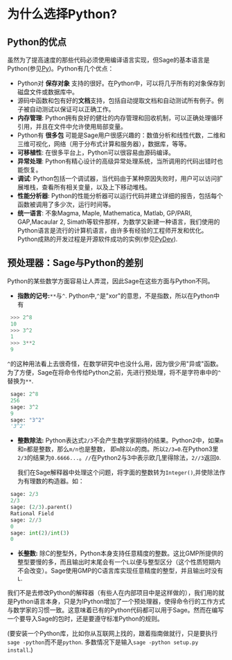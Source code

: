 为什么选择Python?
===

## Python的优点

虽然为了提高速度的那些代码必须使用编译语言实现，但Sage的基本语言是Python(参见[Py](http://www.python.org/))。Python有几个优点：

-   Python对 **保存对象** 支持的很好。在Python中，可以将几乎所有的对象保存到磁盘文件或数据库中。
-   源码中函数和包有好的**文档**支持，包括自动提取文档和自动测试所有例子。例子被自动测试以保证可以正确工作。
-   **内存管理**: Python拥有良好的健壮的内存管理和回收机制，可以正确处理循环引用，并且在文件中允许使用局部变量。
-   Python有 **很多包** 可能是Sage用户很感兴趣的：数值分析和线性代数，二维和三维可视化，网络（用于分布式计算和服务器），数据库，等等。
-   **可移植性**: 在很多平台上，Python可以很容易由源码编译。
-   **异常处理**: Python有精心设计的高级异常处理系统，当所调用的代码出错时也能恢复。
-   **调试**: Python包括一个调试器，当代码由于某种原因失败时，用户可以访问扩展堆栈，查看所有相关变量，以及上下移动堆栈。
-   **性能分析器**: Python的性能分析器可以运行代码并建立详细的报告，包括每个函数被调用了多少次，运行时间等。
-   **统一语言**: 不象Magma, Maple, Mathematica, Matlab, GP/PARI, GAP,Macaular 2, Simath等软件那样，为数学又新建一种语言，我们使用的Python语言是流行的计算机语言，由许多有经验的工程师开发和优化。Python成熟的开发过程是开源软件成功的实例(参见[PyDev](https://docs.python.org/devguide/)).

## 预处理器：Sage与Python的差别

Python的某些数学方面容易让人弄混，因此Sage在这些方面与Python不同。

-   **指数的记号:**`**`与`^`. Python中,`^`是"xor"的意思，不是指数，所以在Python中有
   ```py
    >>> 2^8
    10
    >>> 3^2
    1
    >>> 3**2
    9
   ```


   `^`的这种用法看上去很奇怪，在数学研究中也没什么用，因为很少用"异或"函数。为了方便，Sage在将命令传给Python之前，先进行预处理，将不是字符串中的`^`替换为`**`.
   ```py
    sage: 2^8
    256
    sage: 3^2
    9
    sage: "3^2"
    '3^2'
   ```


-   **整数除法:** Python表达式`2/3`不会产生数学家期待的结果。Python2中，如果`m`和`n`都是整数，那么`m/n`也是整数， 即`m`除以`n`的商。所以`2/3=0`.在Python3里`2/3`的结果为`0.6666...`。`//`在Python2与3中表示欧几里得除法，`2//3`返回`0`.

    我们在Sage解释器中处理这个问题，将字面的整数转为`Integer()`,并使除法作为有理数的构造器。如：
   ```py
    sage: 2/3
    2/3
    sage: (2/3).parent()
    Rational Field
    sage: 2//3
    0
    sage: int(2)/int(3)
    0
   ```

-   **长整数:** 除C的整型外，Python本身支持任意精度的整数。这比GMP所提供的整型要慢的多，而且输出时末尾会有一个`L`以便与整型区分（这个性质短期内不会改变）。Sage使用GMP的C语言库实现任意精度的整型，并且输出时没有`L`.

我们不是去修改Python的解释器（有些人在内部项目中是这样做的），我们用的就是Python语言本身，只是为IPython增加了一个预处理器，使得命令行的工作方式与数学家的习惯一致。这意味着已有的Python代码都可以用于Sage。然而在编写一个要导入Sage的包时，还是要遵守标准Python的规则。

(要安装一个Python库，比如你从互联网上找的，跟着指南做就行，只是要执行`sage -python`而不是`python`. 多数情况下是输入`sage -python setup.py install`.)
